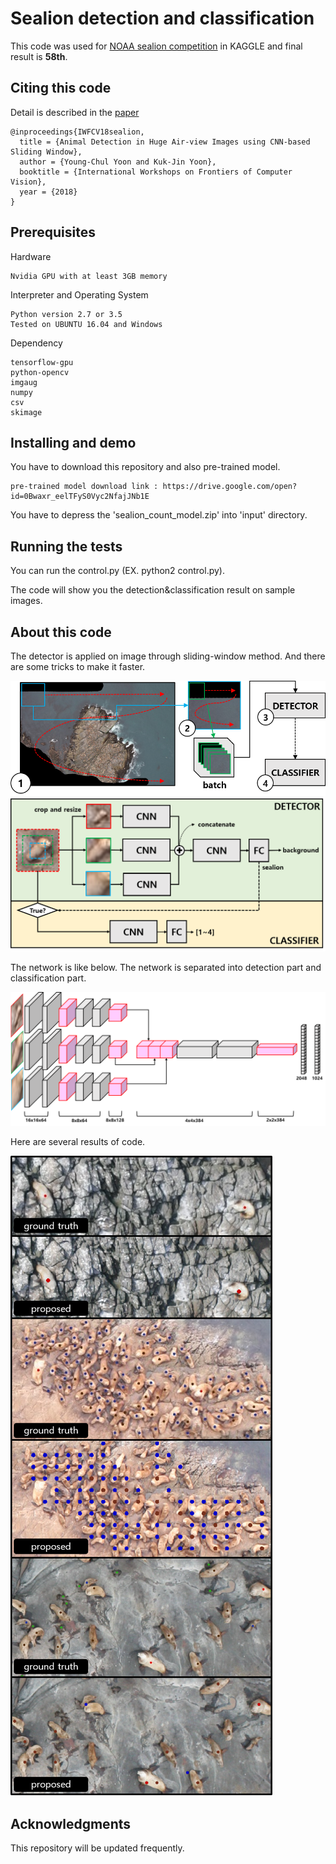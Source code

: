 # Sealion detection and classification

This code was used for [NOAA sealion competition](https://www.kaggle.com/c/noaa-fisheries-steller-sea-lion-population-count) in KAGGLE and final result is **58th**.

## Citing this code

Detail is described in the [paper](http://vi.kaist.ac.kr/wp-content/uploads/2018/01/iw-fcv2018_final_youngchul.pdf)

```
@inproceedings{IWFCV18sealion,
  title = {Animal Detection in Huge Air-view Images using CNN-based Sliding Window},
  author = {Young-Chul Yoon and Kuk-Jin Yoon},
  booktitle = {International Workshops on Frontiers of Computer Vision},
  year = {2018}
}
```

## Prerequisites

Hardware
```
Nvidia GPU with at least 3GB memory
```
Interpreter and Operating System
```
Python version 2.7 or 3.5
Tested on UBUNTU 16.04 and Windows
```
Dependency
```
tensorflow-gpu
python-opencv
imgaug
numpy
csv
skimage
```
## Installing and demo

You have to download this repository and also pre-trained model.

```
pre-trained model download link : https://drive.google.com/open?id=0Bwaxr_eelTFyS0Vyc2NfajJNb1E
```
You have to depress the 'sealion_count_model.zip' into 'input' directory.

## Running the tests

You can run the control.py (EX. python2 control.py).

The code will show you the detection&classification result on sample images.


## About this code

The detector is applied on image through sliding-window method. And there are some tricks to make it faster.

<img src="https://github.com/yyc9268/Sealion_Detection_Classification/blob/master/images/framework1.png" width="800">
<img src="https://github.com/yyc9268/Sealion_Detection_Classification/blob/master/images/framework2.png" width="800">


The network is like below. The network is separated into detection part and classification part.

<img src="https://github.com/yyc9268/Sealion_Detection_Classification/blob/master/images/network.png" width="800">


Here are several results of code.

![results](images/results.png)

## Acknowledgments

This repository will be updated frequently.

